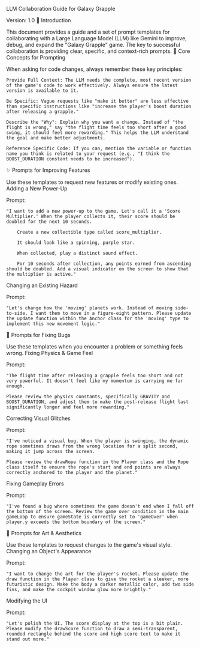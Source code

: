 LLM Collaboration Guide for Galaxy Grapple

Version: 1.0
🚀 Introduction

This document provides a guide and a set of prompt templates for collaborating with a Large Language Model (LLM) like Gemini to improve, debug, and expand the "Galaxy Grapple" game. The key to successful collaboration is providing clear, specific, and context-rich prompts.
🧠 Core Concepts for Prompting

When asking for code changes, always remember these key principles:

    Provide Full Context: The LLM needs the complete, most recent version of the game's code to work effectively. Always ensure the latest version is available to it.

    Be Specific: Vague requests like "make it better" are less effective than specific instructions like "increase the player's boost duration after releasing a grapple."

    Describe the "Why": Explain why you want a change. Instead of "the flight is wrong," say "the flight time feels too short after a good swing, it should feel more rewarding." This helps the LLM understand the goal and make better adjustments.

    Reference Specific Code: If you can, mention the variable or function name you think is related to your request (e.g., "I think the BOOST_DURATION constant needs to be increased").

✨ Prompts for Improving Features

Use these templates to request new features or modify existing ones.
Adding a New Power-Up

Prompt:

    "I want to add a new power-up to the game. Let's call it a 'Score Multiplier.' When the player collects it, their score should be doubled for the next 10 seconds.

        Create a new collectible type called score_multiplier.

        It should look like a spinning, purple star.

        When collected, play a distinct sound effect.

        For 10 seconds after collection, any points earned from ascending should be doubled. Add a visual indicator on the screen to show that the multiplier is active."

Changing an Existing Hazard

Prompt:

    "Let's change how the 'moving' planets work. Instead of moving side-to-side, I want them to move in a figure-eight pattern. Please update the update function within the Anchor class for the 'moving' type to implement this new movement logic."

🐞 Prompts for Fixing Bugs

Use these templates when you encounter a problem or something feels wrong.
Fixing Physics & Game Feel

Prompt:

    "The flight time after releasing a grapple feels too short and not very powerful. It doesn't feel like my momentum is carrying me far enough.

    Please review the physics constants, specifically GRAVITY and BOOST_DURATION, and adjust them to make the post-release flight last significantly longer and feel more rewarding."

Correcting Visual Glitches

Prompt:

    "I've noticed a visual bug. When the player is swinging, the dynamic rope sometimes draws from the wrong location for a split second, making it jump across the screen.

    Please review the drawRope function in the Player class and the Rope class itself to ensure the rope's start and end points are always correctly anchored to the player and the planet."

Fixing Gameplay Errors

Prompt:

    "I've found a bug where sometimes the game doesn't end when I fall off the bottom of the screen. Review the game over condition in the main gameLoop to ensure gameState is correctly set to 'gameOver' when player.y exceeds the bottom boundary of the screen."

🎨 Prompts for Art & Aesthetics

Use these templates to request changes to the game's visual style.
Changing an Object's Appearance

Prompt:

    "I want to change the art for the player's rocket. Please update the draw function in the Player class to give the rocket a sleeker, more futuristic design. Make the body a darker metallic color, add two side fins, and make the cockpit window glow more brightly."

Modifying the UI

Prompt:

    "Let's polish the UI. The score display at the top is a bit plain. Please modify the drawScore function to draw a semi-transparent, rounded rectangle behind the score and high score text to make it stand out more."
